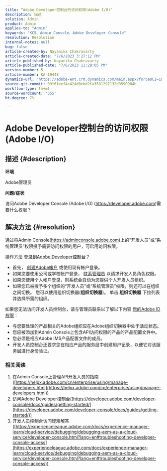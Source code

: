 ```yaml
---
title: “Adobe Developer控制台的访问权限(Adobe I/O)”
description: 描述
solution: Admin
product: Admin
applies-to: "Admin"
keywords: "KCS、Admin Console、Adobe Developer Console"
resolution: Resolution
internal-notes: null
bug: false
article-created-by: Nayanika Chakravarty
article-created-date: "7/6/2023 3:27:12 PM"
article-published-by: Nayanika Chakravarty
article-published-date: "7/6/2023 11:29:05 PM"
version-number: 5
article-number: KA-19448
dynamics-url: "https://adobe-ent.crm.dynamics.com/main.aspx?forceUCI=1&pagetype=entityrecord&etn=knowledgearticle&id=98e33c91-111c-ee11-8f6e-6045bd006d92"
source-git-commit: 09f6feef4c424d0ebd2fa3581297132d0590984b
workflow-type: tm+mt
source-wordcount: '355'
ht-degree: 7%

---
```


# Adobe Developer控制台的访问权限(Adobe I/O)

## 描述 {#description}


<b>环境</b>

Adobe管理员

<b>问题/症状</b>

访问Adobe Developer Console (Adobe I/O) (https://developer.adobe.com)需要什么权限？


## 解决方法 {#resolution}


通过将Admin Console(https://adminconsole.adobe.com)上的“开发人员”或“系统管理员”权限授予需要访问权限的用户，可启用访问权限。

操作方法 [登录到Adobe Developer控制台](https://developer.adobe.com/developer-console/docs/guides/getting-started/)？

- 首先， [创建Adobe帐户](https://developer.adobe.com/console) 或使用现有帐户登录。
- 如果您要使用公司或学校帐户登录， [联系管理员](https://helpx.adobe.com/enterprise/kb/contact-administrator.html) 以请求开发人员角色权限。
- 如果您使用个人帐户登录，则系统会自动为您提供个人开发人员组织。
- 如果您已被授予多个组织的“开发人员”或“系统管理员”权限，则还可以在组织之间切换。 您可以使用组织切换器(<b>组织切换器</b>)。 单击 <b>组织切换器</b> 下拉列表并选择所需的组织。


如果您无法访问开发人员控制台，请与管理员联系以了解以下内容 [您的Adobe ID权限](https://experienceleague.adobe.com/docs/experience-manager-learn/cloud-service/debugging/debugging-aem-as-a-cloud-service/developer-console.html?lang=en#developer-console-access)：

- 与您要处理的产品相关的Adobe组织应在Adobe组织切换器中处于活动状态。
- 您应被添加到Admin Console上包含API访问权限的产品的产品配置文件中。
- 您必须是相应Adobe IMS产品配置文件的成员。
- 开发人员控制台还要求您在相应产品的服务层中创建用户记录，以便它对该服务层进行身份验证。


### 相关阅读

1. 在Admin Console上管理API开发人员的指南<b> </b>([https://helpx.adobe.com/cn/enterprise/using/manage-developers.html](https://helpx.adobe.com/cn/enterprise/using/manage-developers.html))
2. 访问Adobe Developer控制台([https://developer.adobe.com/developer-console/docs/guides/getting-started/](https://developer.adobe.com/developer-console/docs/guides/getting-started/))
3. 开发人员控制台访问疑难解答([https://experienceleague.adobe.com/docs/experience-manager-learn/cloud-service/debugging/debugging-aem-as-a-cloud-service/developer-console.html?lang=en#troubleshooting-developer-console-access](https://experienceleague.adobe.com/docs/experience-manager-learn/cloud-service/debugging/debugging-aem-as-a-cloud-service/developer-console.html?lang=en#troubleshooting-developer-console-access))



